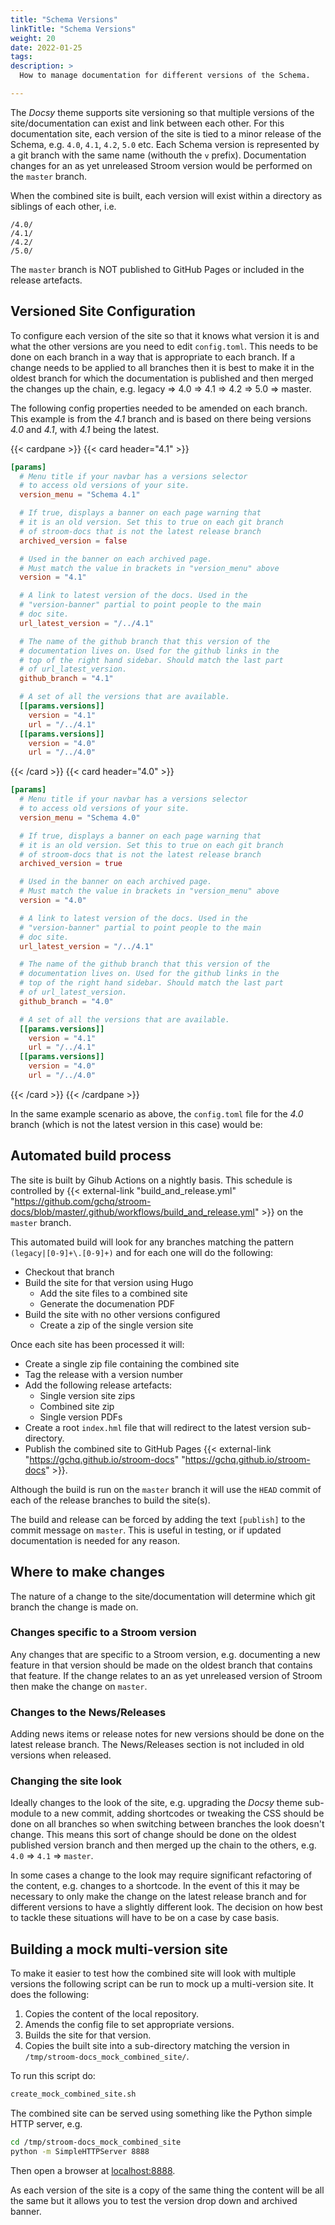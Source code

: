 ```yaml
---
title: "Schema Versions"
linkTitle: "Schema Versions"
weight: 20
date: 2022-01-25
tags: 
description: >
  How to manage documentation for different versions of the Schema.

---
```


The _Docsy_ theme supports site versioning so that multiple versions of the site/documentation can exist and link between each other.
For this documentation site, each version of the site is tied to a minor release of the Schema, e.g. `4.0`, `4.1`, `4.2`, `5.0` etc.
Each Schema version is represented by a git branch with the same name (withouth the `v` prefix).
Documentation changes for an as yet unreleased Stroom version would be performed on the `master` branch.

When the combined site is built, each version will exist within a directory as siblings of each other, i.e.

```text
/4.0/
/4.1/
/4.2/
/5.0/
```

The `master` branch is NOT published to GitHub Pages or included in the release artefacts.


## Versioned Site Configuration

To configure each version of the site so that it knows what version it is and what the other versions are you need to edit `config.toml`.
This needs to be done on each branch in a way that is appropriate to each branch.
If a change needs to be applied to all branches then it is best to make it in the oldest branch for which the documentation is published and then merged the changes up the chain, e.g. legacy => 4.0 => 4.1 => 4.2 => 5.0 => master.

The following config properties needed to be amended on each branch.
This example is from the _4.1_ branch and is based on there being versions _4.0_ and _4.1_, with _4.1_ being the latest.

{{< cardpane >}}
  {{< card header="4.1" >}}
```toml
[params]
  # Menu title if your navbar has a versions selector
  # to access old versions of your site.
  version_menu = "Schema 4.1"

  # If true, displays a banner on each page warning that
  # it is an old version. Set this to true on each git branch
  # of stroom-docs that is not the latest release branch
  archived_version = false

  # Used in the banner on each archived page.
  # Must match the value in brackets in "version_menu" above
  version = "4.1"

  # A link to latest version of the docs. Used in the
  # "version-banner" partial to point people to the main
  # doc site.
  url_latest_version = "/../4.1"

  # The name of the github branch that this version of the
  # documentation lives on. Used for the github links in the
  # top of the right hand sidebar. Should match the last part
  # of url_latest_version.
  github_branch = "4.1"

  # A set of all the versions that are available.
  [[params.versions]]
    version = "4.1"
    url = "/../4.1"
  [[params.versions]]
    version = "4.0"
    url = "/../4.0"
```
  {{< /card >}}
  {{< card header="4.0" >}}
```toml
[params]
  # Menu title if your navbar has a versions selector
  # to access old versions of your site.
  version_menu = "Schema 4.0"

  # If true, displays a banner on each page warning that
  # it is an old version. Set this to true on each git branch
  # of stroom-docs that is not the latest release branch
  archived_version = true

  # Used in the banner on each archived page.
  # Must match the value in brackets in "version_menu" above
  version = "4.0"

  # A link to latest version of the docs. Used in the
  # "version-banner" partial to point people to the main
  # doc site.
  url_latest_version = "/../4.1"

  # The name of the github branch that this version of the
  # documentation lives on. Used for the github links in the
  # top of the right hand sidebar. Should match the last part
  # of url_latest_version.
  github_branch = "4.0"

  # A set of all the versions that are available.
  [[params.versions]]
    version = "4.1"
    url = "/../4.1"
  [[params.versions]]
    version = "4.0"
    url = "/../4.0"
```
  {{< /card >}}
{{< /cardpane >}}



In the same example scenario as above, the `config.toml` file for the _4.0_ branch (which is not the latest version in this case) would be:



## Automated build process

The site is built by Gihub Actions on a nightly basis.
This schedule is controlled by {{< external-link "build_and_release.yml" "https://github.com/gchq/stroom-docs/blob/master/.github/workflows/build_and_release.yml" >}} on the `master` branch.

This automated build will look for any branches matching the pattern `(legacy|[0-9]+\.[0-9]+)` and for each one will do the following:

* Checkout that branch
* Build the site for that version using Hugo
  * Add the site files to a combined site
  * Generate the documenation PDF
* Build the site with no other versions configured
  * Create a zip of the single version site

Once each site has been processed it will:

* Create a single zip file containing the combined site
* Tag the release with a version number
* Add the following release artefacts:
  * Single version site zips
  * Combined site zip
  * Single version PDFs
* Create a root `index.hml` file that will redirect to the latest version sub-directory.
* Publish the combined site to GitHub Pages {{< external-link "https://gchq.github.io/stroom-docs" "https://gchq.github.io/stroom-docs" >}}.

Although the build is run on the `master` branch it will use the `HEAD` commit of each of the release branches to build the site(s).

The build and release can be forced by adding the text `[publish]` to the commit message on `master`.
This is useful in testing, or if updated documentation is needed for any reason.


## Where to make changes

The nature of a change to the site/documentation will determine which git branch the change is made on.


### Changes specific to a Stroom version

Any changes that are specific to a Stroom version, e.g. documenting a new feature in that version should be made on the oldest branch that contains that feature.
If the change relates to an as yet unreleased version of Stroom then make the change on `master`.


### Changes to the News/Releases

Adding news items or release notes for new versions should be done on the latest release branch.
The News/Releases section is not included in old versions when released.


### Changing the site look

Ideally changes to the look of the site, e.g. upgrading the _Docsy_ theme sub-module to a new commit, adding shortcodes or tweaking the CSS should be done on all branches so when switching between branches the look doesn't change.
This means this sort of change should be done on the oldest published version branch and then merged up the chain to the others, e.g. `4.0` => `4.1` => `master`.

In some cases a change to the look may require significant refactoring of the content, e.g. changes to a shortcode.
In the event of this it may be necessary to only make the change on the latest release branch and for different versions to have a slightly different look.
The decision on how best to tackle these situations will have to be on a case by case basis.


## Building a mock multi-version site

To make it easier to test how the combined site will look with multiple versions the following script can be run to mock up a multi-version site.
It does the following:

1. Copies the content of the local repository.
1. Amends the config file to set appropriate versions.
1. Builds the site for that version.
1. Copies the built site into a sub-directory matching the version in `/tmp/stroom-docs_mock_combined_site/`.

To run this script do:

```bash
create_mock_combined_site.sh
```

The combined site can be served using something like the Python simple HTTP server, e.g. 

```bash
cd /tmp/stroom-docs_mock_combined_site
python -m SimpleHTTPServer 8888
```

Then open a browser at [localhost:8888](localhost:8888).

As each version of the site is a copy of the same thing the content will be all the same but it allows you to test the version drop down and archived banner.
